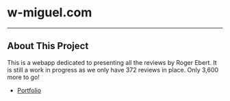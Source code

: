 # w-miguel.com

---

## About This Project

This is a webapp dedicated to presenting all the reviews by Roger Ebert. It is still a work in progress as we only have 372 reviews in place. Only 3,600 more to go!

- [Portfolio](https://wmiguel.github.io/w-miguel.com/home.html)
